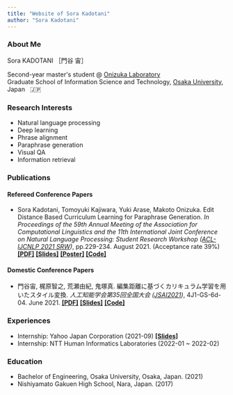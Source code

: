 ```yaml
---
title: "Website of Sora Kadotani"
author: "Sora Kadotani"
---
```


### About Me
  Sora KADOTANI  ［門谷 宙］

Second-year master's student @
[Onizuka Laboratory](http://www-bigdata.ist.osaka-u.ac.jp/en/home/) \
Graduate School of Information Science and Technology, [Osaka University](https://www.osaka-u.ac.jp/en), Japan
&nbsp; :jp:


### Research Interests
* Natural language processing
* Deep learning
* Phrase alignment
* Paraphrase generation
* Visual QA
* Information retrieval


### Publications
#### Refereed Conference Papers
* Sora Kadotani, Tomoyuki Kajiwara, Yuki Arase, Makoto Onizuka.
  Edit Distance Based Curriculum Learning for Paraphrase Generation.
  *In Proceedings of the 59th Annual Meeting of the Association for Computational Linguistics and the 11th International Joint Conference on Natural Language Processing: Student Research Workshop
  ([ACL-IJCNLP 2021 SRW](https://sites.google.com/view/acl-ijcnlp-2021-srw/))*, pp.229-234. August 2021. (Acceptance rate 39%)
  **[[PDF]](https://aclanthology.org/2021.acl-srw.24/)**
  **[[Slides]](/pdf/acl2021srw_slides.pdf)**
  **[[Poster]](/pdf/acl2021srw_poster.pdf)**
  **[[Code]](https://github.com/kadotani-ist/cl_paraphrase)**

#### Domestic Conference Papers
* 門谷宙, 梶原智之, 荒瀬由紀, 鬼塚真.
  編集距離に基づくカリキュラム学習を用いたスタイル変換.
  *人工知能学会第35回全国大会 ([JSAI2021](https://www.ai-gakkai.or.jp/jsai2021/))*, 4J1-GS-6d-04. June 2021.
  **[[PDF]](https://www.jstage.jst.go.jp/article/pjsai/JSAI2021/0/JSAI2021_4J1GS6d04/_article/-char/ja/)**
  **[[Slides]](/pdf/jsai2021_slides.pdf)**
  **[[Code]](https://github.com/kadotani-ist/cl_paraphrase)**


### Experiences
* Internship: Yahoo Japan Corporation (2021-09)
  **[[Slides]](/pdf/yahoo_slides.pdf)**
* Internship: NTT Human Informatics Laboratories (2022-01 ~ 2022-02)


### Education
* Bachelor of Engineering, Osaka University, Osaka, Japan. (2021)
* Nishiyamato Gakuen High School, Nara, Japan. (2017)
